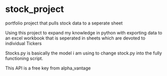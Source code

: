 # stock_project
portfolio project that pulls stock data to a seperate sheet

Using this project to expand my knowledge in python with exporting data to an excel workbook that is seperated in sheets
which are devoted to individual Tickers

Stocks.py is basically the model i am using to change stock.py into the fully functioning script.

This API is a free key from alpha_vantage
